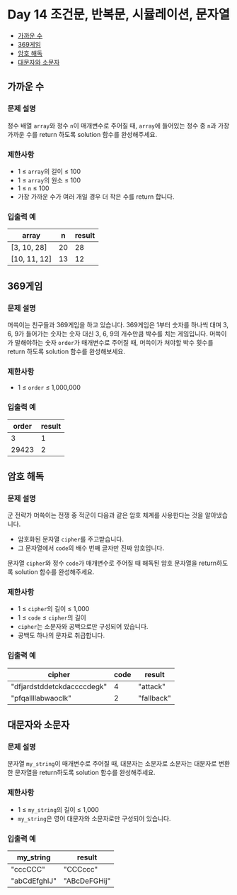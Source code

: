# Day 14 조건문, 반복문, 시뮬레이션, 문자열

- [가까운 수](https://school.programmers.co.kr/learn/courses/30/lessons/120890)
- [369게임](https://school.programmers.co.kr/learn/courses/30/lessons/120891)
- [암호 해독](https://school.programmers.co.kr/learn/courses/30/lessons/120892)
- [대문자와 소문자](https://school.programmers.co.kr/learn/courses/30/lessons/120893)

## 가까운 수

### 문제 설명

정수 배열 `array`와 정수 `n`이 매개변수로 주어질 때, `array`에 들어있는 정수 중 `n`과 가장 가까운 수를 return 하도록 solution 함수를 완성해주세요.

### 제한사항

- 1 ≤ `array`의 길이 ≤ 100
- 1 ≤ `array`의 원소 ≤ 100
- 1 ≤ `n` ≤ 100
- 가장 가까운 수가 여러 개일 경우 더 작은 수를 return 합니다.

### 입출력 예

| array | n | result |
| --- | --- | --- |
| \[3, 10, 28] | 20 | 28 |
| \[10, 11, 12] | 13 | 12 |

## 369게임

### 문제 설명

머쓱이는 친구들과 369게임을 하고 있습니다. 369게임은 1부터 숫자를 하나씩 대며 3, 6, 9가 들어가는 숫자는 숫자 대신 3, 6, 9의 개수만큼 박수를 치는 게임입니다. 머쓱이가 말해야하는 숫자 `order`가 매개변수로 주어질 때, 머쓱이가 쳐야할 박수 횟수를 return 하도록 solution 함수를 완성해보세요.

### 제한사항

- 1 ≤ `order` ≤ 1,000,000

### 입출력 예

| order | result |
| --- | --- |
| 3 | 1 |
| 29423 | 2 |

## 암호 해독

### 문제 설명

군 전략가 머쓱이는 전쟁 중 적군이 다음과 같은 암호 체계를 사용한다는 것을 알아냈습니다.

- 암호화된 문자열 `cipher`를 주고받습니다.
- 그 문자열에서 `code`의 배수 번째 글자만 진짜 암호입니다.

문자열 `cipher`와 정수 `code`가 매개변수로 주어질 때 해독된 암호 문자열을 return하도록 solution 함수를 완성해주세요.

### 제한사항

- 1 ≤ `cipher`의 길이 ≤ 1,000
- 1 ≤ `code` ≤ `cipher`의 길이
- `cipher`는 소문자와 공백으로만 구성되어 있습니다.
- 공백도 하나의 문자로 취급합니다.

### 입출력 예

| cipher | code | result |
| --- | --- | --- |
| "dfjardstddetckdaccccdegk" | 4 | "attack" |
| "pfqallllabwaoclk" | 2 | "fallback" |

## 대문자와 소문자

### 문제 설명

문자열 `my_string`이 매개변수로 주어질 때, 대문자는 소문자로 소문자는 대문자로 변환한 문자열을 return하도록 solution 함수를 완성해주세요.

### 제한사항

- 1 ≤ `my_string`의 길이 ≤ 1,000
- `my_string`은 영어 대문자와 소문자로만 구성되어 있습니다.

### 입출력 예

| my_string | result |
| --- | --- |
| "cccCCC" | "CCCccc" |
| "abCdEfghIJ" | "ABcDeFGHij" |
